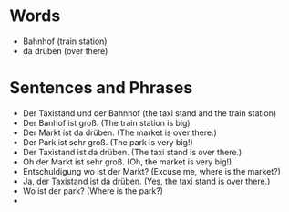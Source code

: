 # Words
* Bahnhof (train station)
* da drüben (over there)


# Sentences and Phrases 
* Der Taxistand und der Bahnhof (the taxi stand and the train station) 
* Der Banhof ist groß. (The train station is big)
* Der Markt ist da drüben. (The market is over there.) 
* Der Park ist sehr groß. (The park is very big!) 
* Der Taxistand ist da drüben. (The taxi stand is over there.) 
* Oh der Markt ist sehr groß. (Oh, the market is very big!) 
* Entschuldigung wo ist der Markt? (Excuse me, where is the market?) 
* Ja, der Taxistand ist da drüben. (Yes, the taxi stand is over there.) 
* Wo ist der park?  (Where is the park?) 
* 
